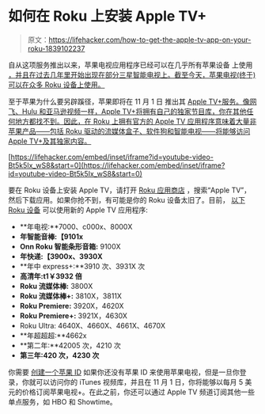 # 如何在 Roku 上安装 Apple TV+

> 原文：<https://lifehacker.com/how-to-get-the-apple-tv-app-on-your-roku-1839102237>

自从这项服务推出以来，苹果电视应用程序已经可以在几乎所有苹果设备 上使用 [，并且在过去几年里开始出现在部分三星智能电视上。截至今天，苹果电视(终于)可以在众多 Roku 设备上使用。](https://lifehacker.com/how-to-get-free-apple-tv-with-your-apple-device-1838412966)



至于苹果为什么要另辟蹊径，苹果即将在 11 月 1 日 推出其 [Apple TV+服务。像网飞、Hulu 和亚马逊视频一样，Apple TV+将拥有自己的独家节目库，你在其他任何地方都找不到。因此，在 Roku 上拥有官方的 Apple TV 应用程序意味着大量非苹果产品——包括 Roku 驱动的流媒体盒子、软件狗和智能电视——将能够访问 Apple TV+及其独家内容。](https://lifehacker.com/everything-from-todays-apple-event-that-actually-matter-1838013573)

 [https://lifehacker.com/embed/inset/iframe?id=youtube-video-Bt5k5Ix_wS8&start=0](https://lifehacker.com/embed/inset/iframe?id=youtube-video-Bt5k5Ix_wS8&start=0) 

要在 Roku 设备上安装 Apple TV，请打开 [Roku 应用商店](https://channelstore.roku.com/browse/apps) ，搜索“Apple TV”，然后下载应用。如果你抢不到，有可能是你的 Roku 设备太旧了。目前， [以下 Roku 设备](https://support.roku.com/article/360036652634) 可以使用新的 Apple TV 应用程序:

*   **年电视:**7000、c000x、8000X
*   **年智能音棒:【9101x**
*   **Onn Roku 智能条形音箱:** 9100X
*   **年快递:【3900x、3930X**
*   **年中 express+:**3910 次、3931X 次
*   **高清年:t1￥3932 倍**
*   **Roku 流媒体棒:** 3800X
*   **Roku 流媒体棒+:** 3810X，3811X
*   **Roku Premiere:** 3920X，4620X
*   **Roku Premiere+:** 3921X，4630X
*   Roku Ultra: 4640X、4660X、4661X、4670X
*   **年超超超:**4662x
*   **第二年:**42005 次，4210 次
*   **第三年:420 次，4230 次**

你需要 [创建一个苹果 ID](https://appleid.apple.com/#!&page=signin) 如果你还没有苹果 ID 来使用苹果电视，但是一旦你登录，你就可以访问你的 iTunes 视频库，并且在 11 月 1 日，你将能够以每月 5 美元的价格订阅苹果电视+。在此之前，你还可以通过 Apple TV 频道订阅其他一些单点服务，如 HBO 和 Showtime。